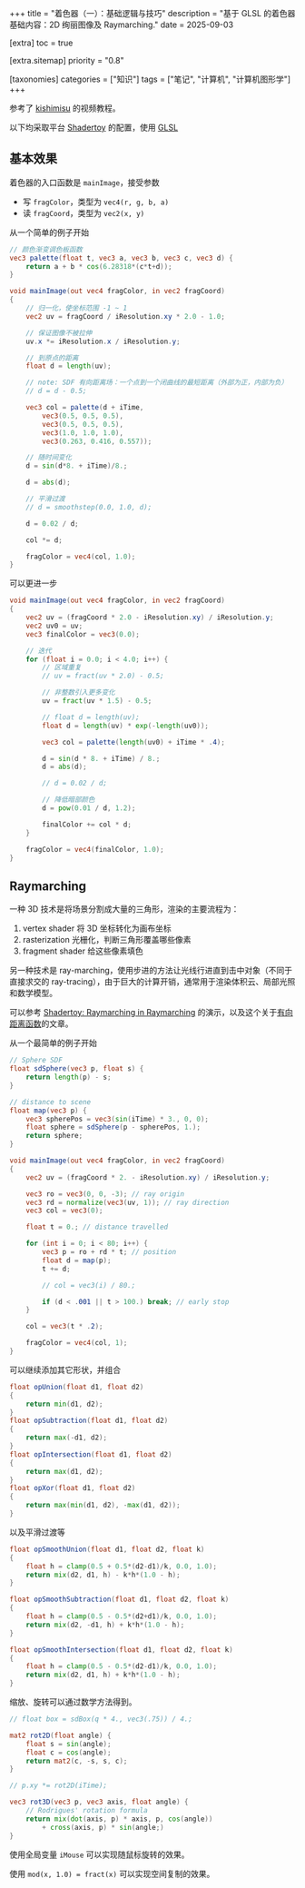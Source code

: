 +++
title = "着色器（一）：基础逻辑与技巧"
description = "基于 GLSL 的着色器基础内容：2D 绚丽图像及 Raymarching."
date = 2025-09-03

[extra]
toc = true

[extra.sitemap]
priority = "0.8"

[taxonomies]
categories = ["知识"]
tags = ["笔记", "计算机", "计算机图形学"]
+++

参考了 [kishimisu](https://www.youtube.com/@kishimisu) 的视频教程。

以下均采取平台 [Shadertoy](https://www.shadertoy.com/new) 的配置，使用 [GLSL](https://registry.khronos.org/OpenGL-Refpages/gl4/index.php)

## 基本效果
着色器的入口函数是 `mainImage`，接受参数
* 写 `fragColor`，类型为 `vec4(r, g, b, a)`
* 读 `fragCoord`，类型为 `vec2(x, y)`

从一个简单的例子开始
```glsl
// 颜色渐变调色板函数
vec3 palette(float t, vec3 a, vec3 b, vec3 c, vec3 d) {
	return a + b * cos(6.28318*(c*t+d));
}

void mainImage(out vec4 fragColor, in vec2 fragCoord)
{
    // 归一化，使坐标范围 -1 ~ 1
    vec2 uv = fragCoord / iResolution.xy * 2.0 - 1.0;

	// 保证图像不被拉伸
	uv.x *= iResolution.x / iResolution.y;

	// 到原点的距离
	float d = length(uv);

	// note: SDF 有向距离场：一个点到一个闭曲线的最短距离（外部为正，内部为负）
	// d = d - 0.5;

	vec3 col = palette(d + iTime,
		vec3(0.5, 0.5, 0.5),
		vec3(0.5, 0.5, 0.5),
		vec3(1.0, 1.0, 1.0),
		vec3(0.263, 0.416, 0.557));

	// 随时间变化
	d = sin(d*8. + iTime)/8.;

	d = abs(d);

	// 平滑过渡
	// d = smoothstep(0.0, 1.0, d);

	d = 0.02 / d;

	col *= d;

	fragColor = vec4(col, 1.0);
}
```

可以更进一步
```glsl
void mainImage(out vec4 fragColor, in vec2 fragCoord)
{
    vec2 uv = (fragCoord * 2.0 - iResolution.xy) / iResolution.y;
	vec2 uv0 = uv;
	vec3 finalColor = vec3(0.0);

	// 迭代
	for (float i = 0.0; i < 4.0; i++) {
		// 区域重复
		// uv = fract(uv * 2.0) - 0.5;

		// 非整数引入更多变化
		uv = fract(uv * 1.5) - 0.5;

		// float d = length(uv);
		float d = length(uv) * exp(-length(uv0));

		vec3 col = palette(length(uv0) + iTime * .4);

		d = sin(d * 8. + iTime) / 8.;
		d = abs(d);

		// d = 0.02 / d;

		// 降低暗部颜色
		d = pow(0.01 / d, 1.2);

		finalColor += col * d;
	}

	fragColor = vec4(finalColor, 1.0);
}
```

## Raymarching
一种 3D 技术是将场景分割成大量的三角形，渲染的主要流程为：
1. vertex shader 将 3D 坐标转化为画布坐标
2. rasterization 光栅化，判断三角形覆盖哪些像素
3. fragment shader 给这些像素填色

另一种技术是 ray-marching，使用步进的方法让光线行进直到击中对象（不同于直接求交的 ray-tracing），由于巨大的计算开销，通常用于渲染体积云、局部光照和数学模型。

可以参考 [Shadertoy: Raymarching in Raymarching](https://www.shadertoy.com/view/wlSGWy) 的演示，以及这个关于[有向距离函数](https://iquilezles.org/articles/distfunctions/)的文章。

从一个最简单的例子开始
```glsl
// Sphere SDF
float sdSphere(vec3 p, float s) {
	return length(p) - s;
}

// distance to scene
float map(vec3 p) {
	vec3 spherePos = vec3(sin(iTime) * 3., 0, 0);
	float sphere = sdSphere(p - spherePos, 1.);
	return sphere;
}

void mainImage(out vec4 fragColor, in vec2 fragCoord)
{
	vec2 uv = (fragCoord * 2. - iResolution.xy) / iResolution.y;

	vec3 ro = vec3(0, 0, -3); // ray origin
	vec3 rd = normalize(vec3(uv, 1)); // ray direction
	vec3 col = vec3(0);

	float t = 0.; // distance travelled

	for (int i = 0; i < 80; i++) {
		vec3 p = ro + rd * t; // position
		float d = map(p);
		t += d;

		// col = vec3(i) / 80.;

		if (d < .001 || t > 100.) break; // early stop
	}

	col = vec3(t * .2);

	fragColor = vec4(col, 1);
}
```

可以继续添加其它形状，并组合
```glsl
float opUnion(float d1, float d2)
{
    return min(d1, d2);
}
float opSubtraction(float d1, float d2)
{
    return max(-d1, d2);
}
float opIntersection(float d1, float d2)
{
    return max(d1, d2);
}
float opXor(float d1, float d2)
{
    return max(min(d1, d2), -max(d1, d2));
}
```

以及平滑过渡等
```glsl
float opSmoothUnion(float d1, float d2, float k)
{
    float h = clamp(0.5 + 0.5*(d2-d1)/k, 0.0, 1.0);
    return mix(d2, d1, h) - k*h*(1.0 - h);
}

float opSmoothSubtraction(float d1, float d2, float k)
{
    float h = clamp(0.5 - 0.5*(d2+d1)/k, 0.0, 1.0);
    return mix(d2, -d1, h) + k*h*(1.0 - h);
}

float opSmoothIntersection(float d1, float d2, float k)
{
    float h = clamp(0.5 - 0.5*(d2-d1)/k, 0.0, 1.0);
    return mix(d2, d1, h) + k*h*(1.0 - h);
}
```

缩放、旋转可以通过数学方法得到。
```glsl
// float box = sdBox(q * 4., vec3(.75)) / 4.;

mat2 rot2D(float angle) {
	float s = sin(angle);
	float c = cos(angle);
	return mat2(c, -s, s, c);
}

// p.xy *= rot2D(iTime);

vec3 rot3D(vec3 p, vec3 axis, float angle) {
	// Rodrigues' rotation formula
	return mix(dot(axis, p) * axis, p, cos(angle))
		+ cross(axis, p) * sin(angle;)
}
```

使用全局变量 `iMouse` 可以实现随鼠标旋转的效果。

使用 `mod(x, 1.0) = fract(x)` 可以实现空间复制的效果。
